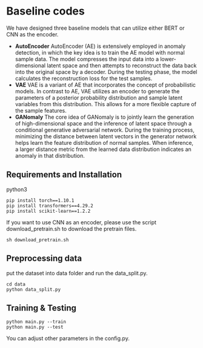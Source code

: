 # Baseline codes

We have designed three baseline models that can utilize either BERT or CNN as the encoder.

* **AutoEncoder** AutoEncoder (AE) is extensively employed in anomaly detection, in which the key idea is to train the AE model with normal sample data.
The model compresses the input data into a lower-dimensional latent space and then attempts to reconstruct the data back into the original space by a decoder. 
During the testing phase, the model calculates the reconstruction loss for the test samples.
* **VAE** VAE is a variant of AE that incorporates the concept of probabilistic models. 
In contrast to AE, VAE utilizes an encoder to generate the parameters of a posterior probability distribution and sample latent variables from this distribution. This allows for a more flexible capture of the sample features.
* **GANomaly** The core idea of GANomaly is to jointly learn the generation of high-dimensional space and the inference of latent space through a conditional generative adversarial network. 
During the training process, minimizing the distance between latent vectors in the generator network helps learn the feature distribution of normal samples. 
When inference, a larger distance metric from the learned data distribution indicates an anomaly in that distribution.

## Requirements and Installation
python3  
```
pip install torch==1.10.1
pip install transformers==4.29.2
pip install scikit-learn==1.2.2
```
If you want to use CNN as an encoder, please use the script download_pretrain.sh to download the pretrain files.
```
sh download_pretrain.sh
```

## Preprocessing data
put the dataset into data folder and run the data_split.py.
```
cd data
python data_split.py
```

## Training & Testing
```
python main.py --train
python main.py --test
```

You can adjust other parameters in the config.py.
